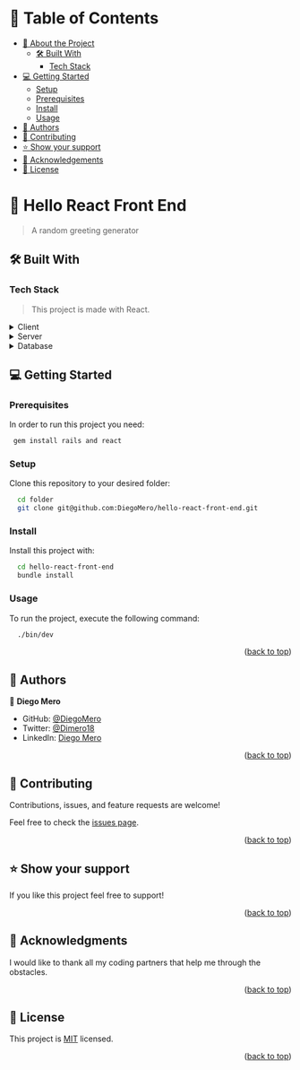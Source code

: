 # 📗 Table of Contents

- [📖 About the Project](#about-project)
  - [🛠 Built With](#built-with)
    - [Tech Stack](#tech-stack)
- [💻 Getting Started](#getting-started)
  - [Setup](#setup)
  - [Prerequisites](#prerequisites)
  - [Install](#install)
  - [Usage](#usage)
- [👥 Authors](#authors)
- [🤝 Contributing](#contributing)
- [⭐️ Show your support](#support)
- [🙏 Acknowledgements](#acknowledgements)
- [📝 License](#license)

# 📖 Hello React Front End <a name="about-project"></a>

> A random greeting generator
## 🛠 Built With <a name="built-with"></a>
### Tech Stack <a name="tech-stack"></a>

> This project is made with React.
<details>
  <summary>Client</summary>
  <ul>
    <li><a href="https://react.org/">React</a></li>
  </ul>
</details>
<details>
  <summary>Server</summary>
  <ul>
    <li><a href="https://reactjs.org/docs/react-dom-server.html">React Server</a></li>
  </ul>
</details>
<details>
<summary>Database</summary>
  <ul>
    <li><a href="https://www.postgresql.org/">PostgreSQL</a></li>
  </ul>
</details>


## 💻 Getting Started <a name="getting-started"></a>
### Prerequisites

In order to run this project you need:
```sh
 gem install rails and react
```

### Setup

Clone this repository to your desired folder:

```sh
  cd folder
  git clone git@github.com:DiegoMero/hello-react-front-end.git
```

### Install

Install this project with:

```sh
  cd hello-react-front-end
  bundle install
```

### Usage

To run the project, execute the following command:

```sh
  ./bin/dev
```

<p align="right">(<a href="#readme-top">back to top</a>)</p>


## 👥 Authors <a name="authors"></a>

👤 **Diego Mero**

- GitHub: [@DiegoMero](https://github.com/DiegoMero)
- Twitter: [@Dimero18](https://twitter.com/Dimero18)
- LinkedIn: [Diego Mero](https://www.linkedin.com/in/diego-mero/)

<p align="right">(<a href="#readme-top">back to top</a>)</p>

## 🤝 Contributing <a name="contributing"></a>

Contributions, issues, and feature requests are welcome!

Feel free to check the [issues page](../../issues/).

<p align="right">(<a href="#readme-top">back to top</a>)</p>

## ⭐️ Show your support <a name="support"></a>

If you like this project feel free to support!

<p align="right">(<a href="#readme-top">back to top</a>)</p>

## 🙏 Acknowledgments <a name="acknowledgements"></a>

I would like to thank all my coding partners that help me through the obstacles.

<p align="right">(<a href="#readme-top">back to top</a>)</p>

## 📝 License <a name="license"></a>

This project is [MIT](https://github.com/DiegoMero/hello-react-front-end/blob/hello-world/MIT.md) licensed.

<p align="right">(<a href="#readme-top">back to top</a>)</p>
